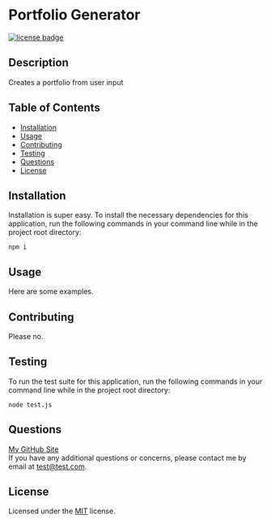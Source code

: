 # Portfolio Generator
[![license badge](https://img.shields.io/badge/license-MIT-brightgreen)](https://opensource.org/licenses/MIT)
## Description
Creates a portfolio from user input
## Table of Contents
- [Installation](#installation)
- [Usage](#usage)
- [Contributing](#contributing)
- [Testing](#testing)
- [Questions](#questions)
- [License](#license)
## Installation
Installation is super easy.
To install the necessary dependencies for this application, run the following commands in your command line while in the project root directory:  
```
npm i
```
## Usage
Here are some examples.
## Contributing
Please no.
## Testing
To run the test suite for this application, run the following commands in your command line while in the project root directory:  
```
node test.js
```
## Questions
[My GitHub Site](https://www.github.com/glendonintendo)\
If you have any additional questions or concerns, please contact me by email at <test@test.com>.
## License
Licensed under the [MIT](https://opensource.org/licenses/MIT) license.